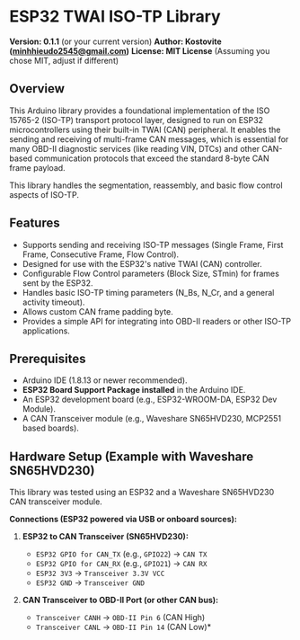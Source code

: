 # ESP32 TWAI ISO-TP Library

**Version: 0.1.1** (or your current version)
**Author: Kostovite (minhhieudo2545@gmail.com)**
**License: MIT License** (Assuming you chose MIT, adjust if different)

## Overview

This Arduino library provides a foundational implementation of the ISO 15765-2 (ISO-TP) transport protocol layer, designed to run on ESP32 microcontrollers using their built-in TWAI (CAN) peripheral. It enables the sending and receiving of multi-frame CAN messages, which is essential for many OBD-II diagnostic services (like reading VIN, DTCs) and other CAN-based communication protocols that exceed the standard 8-byte CAN frame payload.

This library handles the segmentation, reassembly, and basic flow control aspects of ISO-TP.

## Features

*   Supports sending and receiving ISO-TP messages (Single Frame, First Frame, Consecutive Frame, Flow Control).
*   Designed for use with the ESP32's native TWAI (CAN) controller.
*   Configurable Flow Control parameters (Block Size, STmin) for frames sent by the ESP32.
*   Handles basic ISO-TP timing parameters (N_Bs, N_Cr, and a general activity timeout).
*   Allows custom CAN frame padding byte.
*   Provides a simple API for integrating into OBD-II readers or other ISO-TP applications.

## Prerequisites

*   Arduino IDE (1.8.13 or newer recommended).
*   **ESP32 Board Support Package installed** in the Arduino IDE.
*   An ESP32 development board (e.g., ESP32-WROOM-DA, ESP32 Dev Module).
*   A CAN Transceiver module (e.g., Waveshare SN65HVD230, MCP2551 based boards).

## Hardware Setup (Example with Waveshare SN65HVD230)

This library was tested using an ESP32 and a Waveshare SN65HVD230 CAN transceiver module.

**Connections (ESP32 powered via USB or onboard sources):**

1.  **ESP32 to CAN Transceiver (SN65HVD230):**
    *   `ESP32 GPIO for CAN_TX` (e.g., `GPIO22`) -> `CAN TX`
    *   `ESP32 GPIO for CAN_RX` (e.g., `GPIO21`) -> `CAN RX`
    *   `ESP32 3V3` -> `Transceiver 3.3V VCC`
    *   `ESP32 GND` -> `Transceiver GND`

2.  **CAN Transceiver to OBD-II Port (or other CAN bus):**
    *   `Transceiver CANH` -> `OBD-II Pin 6` (CAN High)
    *   `Transceiver CANL` -> `OBD-II Pin 14` (CAN Low)*